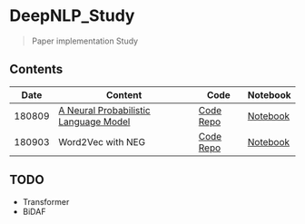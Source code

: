 # DeepNLP_Study

> Paper implementation Study

## Contents

| Date | Content | Code | Notebook |
|-|-|-|-|
|180809| [A Neural Probabilistic Language Model](http://bit.ly/2OkYFkY) | [Code Repo](http://bit.ly/2PsEPpg) | [Notebook](https://nbviewer.jupyter.org/github/simonjisu/deepnlp_study/blob/master/notebook/01_NNLM.ipynb) |
|180903| Word2Vec with NEG | [Code Repo](https://github.com/simonjisu/deepnlp_study/tree/master/paper_code/WORD2VEC) | [Notebook](https://nbviewer.jupyter.org/github/simonjisu/deepnlp_study/blob/master/notebook/02_Word2Vec.ipynb) |

## TODO

* Transformer
* BiDAF



